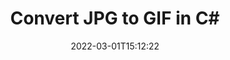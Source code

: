 ---
############################# Static ############################
layout: "auto-gen-conversion"
date: 2022-03-01T15:12:22
draft: false
otherformats: bmp dcm emf emz gif ico jp2 jpeg jpg png pps ppsx ppt pptx psb psd svg svgz tga tif tiff webp wmf wmz
breadcrumb: JPG to GIF in C#

############################# Head ############################
head_title: "JPG to GIF Converter in C#"
head_description: "Convert JPG to GIF in .NET using a few lines of code. Use the GroupDocs Document Conversion API to convert over 160 file formats."

############################# Header ############################
title: "Convert JPG to GIF in C#"
description: "JPG to GIF conversion with a few lines of .NET code"
bg_image: "https://cms.admin.containerize.com/templates/aspose/App_Themes/V3/images/bg/header1.png"
bg_overlay: false
button:
    enable: true

############################# SubMenu ############################
submenu:
    enable: true

    left:
        img_alt: "GroupDocs.Conversion for .NET"
        image: "https://cms.admin.containerize.com/templates/groupdocs/images/product-logos/90x90-noborder/groupdocs-conversion-net.png"
        product: "GroupDocs.Conversion"
        platform: ".NET"

    

############################# About ############################
about:
    enable: true
    title: "About GroupDocs.Conversion для .NET API"
    content: |
        [GroupDocs.Conversion for .NET](https://products.groupdocs.com/conversion/net/) can be used to convert Microsoft Word, Excel, PowerPoint, PDF, Visio and other formats. GroupDocs.Conversion is a standalone API that is suitable for back-end and internal systems where high performance is required. It does not depend on any software such as Microsoft or Open Office.
    

overview:
    enable: true
    content: |
        Convert your JPG files to GIF in .NET easily. You can use just a couple of C# code lines in any platform of your choice like - Windows, Linux, macOS.
        You can try JPG to GIF conversion for free and evaluate conversion results quality.
        Along with simple file conversion scenarios you can try more advanced options for loading source JPG file and for saving output GIF result. 
        
        For example, for the source JPG file you may use the following load options:

        * auto-detect file format;
        * specify password for protected files (if file format supports it);
        * replace missing fonts to preserve document appearance.
        
        There are also advanced convert options for the GIF file:

        * convert specific document page or page range;
        * add a watermark to the converted GIF file.

        Once conversion is completed you can save your GIF file to the local file path or any third-party storage like FTP, Amazon S3, Google Drive, Dropbox etc.
        Please note - to convert JPG to GIF there is no need for any additional software installed - like MS Office, Open Office, Adobe Acrobat Reader etc. 


############################# Steps ############################
steps:
    enable: true
    title_left: "Steps to convert JPG to GIF in C#"
    content_left: |
        [GroupDocs.Conversion](https://products.groupdocs.com/conversion/net/) makes it easy for developers to convert a JPG file to GIF with a few lines of code.

        * Create an instance of the Converter class and provide the file JPG with the full path
        * Create and set ConvertOptions for GIF type.
        * Call the Converter.Convert method and pass the full path and format (GIF) as a parameter
        
    title_right: "System Requirements"
    content_right: |
        Basic conversion with GroupDocs.Conversion for .NET can be done in just a few simple steps. Our APIs are supported on all major platforms and operating systems. Before executing the code below, make sure you have the following prerequisites installed on your system.

        * Operating systems: Microsoft Windows, Linux, MacOS
        * Development environments: Microsoft Visual Studio, Xamarin, MonoDevelop
        * Frameworks: .NET Framework, .NET Standard, .NET Core, Mono
        * Get the latest GroupDocs.Conversion for .NET from [Nuget](https://www.nuget.org/packages/groupdocs.conversion)
        
    code: |
        ```cs
        // Load JPG file
        var converter = new GroupDocs.Conversion.Converter("template.jpg");
        // Set conversion parameters for GIF format
        var convertOptions = converter.GetPossibleConversions()["gif"].ConvertOptions;
        // Convert to GIF format
        converter.Convert("output.gif", convertOptions);        
        ```
        
demos:
    enable: true
    title: "JPG to GIF Live Demo"
    content: |
       Convert JPG to GIF now by visiting the [GroupDocs.Conversion App](https://products.groupdocs.app/conversion/family) website. Online demo has the following advantages
          

more_formats:
    enable: true
    title: "Other supported transformations JPG"
    content: "You can also convert JPG to many other file formats. Please see the list below."
       
       
back_to_top:
    enable: true
---